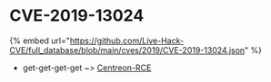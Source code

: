 # CVE-2019-13024
{% embed url="https://github.com/Live-Hack-CVE/full_database/blob/main/cves/2019/CVE-2019-13024.json" %}

* get-get-get-get ~> [Centreon-RCE](https://www.alice-snow.ru/2019/database/cve-2019-13024/centreon-rce-get-get-get-get)